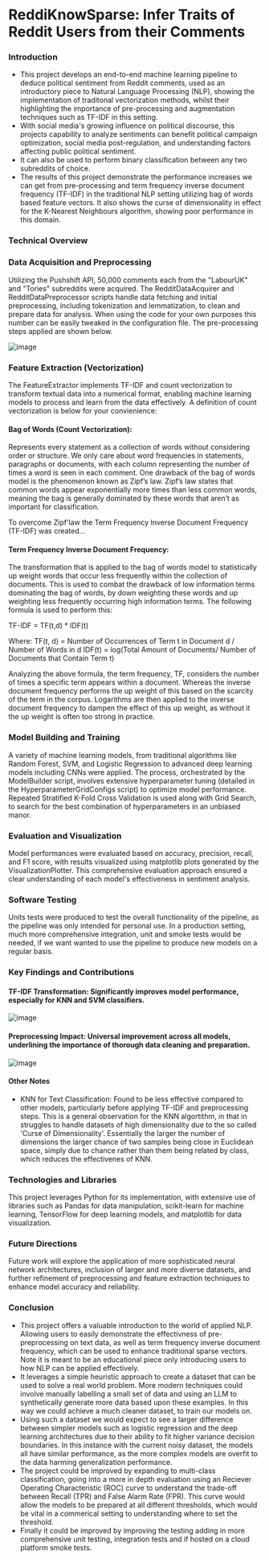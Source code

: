 # ReddiKnowSparse: Infer Traits of Reddit Users from their Comments
### Introduction
- This project develops an end-to-end machine learning pipeline to deduce political sentiment from Reddit comments, used as an introductory piece to Natural Language Processing (NLP), showing the implementation of traditonal vectorization methods, whilst their highlighting the importance of pre-processing and augmentation techniques such as TF-IDF in this setting.
- With social media's growing influence on political discourse, this projects capability to analyze sentiments can benefit political campaign optimization, social media post-regulation, and understanding factors affecting public political sentiment.
- It can also be used to perform binary classification between any two subreddits of choice.
- The results of this project demonstrate the performance increases we can get from pre-processing and term frequency inverse document frequency (TF-IDF) in the traditional NLP setting utilizing bag of words based feature vectors. It also shows the curse of dimensionality in effect for the K-Nearest Neighbours algorithm, showing poor performance in this domain.

### Technical Overview
### Data Acquisition and Preprocessing
Utilizing the Pushshift API, 50,000 comments each from the "LabourUK" and "Tories" subreddits were acquired. The RedditDataAcquirer and RedditDataPreprocessor scripts handle data fetching and initial preprocessing, including tokenization and lemmatization, to clean and prepare data for analysis. When using the code for your own purposes this number can be easily tweaked in the configuration file. The pre-processing steps applied are shown below.


![image](https://github.com/Adam-R26/ReddiKnowSparse-Infer-Traits-of-Reddit-Users-from-Their-Comments/assets/53123097/038b59d3-d299-40ad-9d16-b75ab48a1e57)


###  Feature Extraction (Vectorization)
The FeatureExtractor implements TF-IDF and count vectorization to transform textual data into a numerical format, enabling machine learning models to process and learn from the data effectively. A definition of count vectorization is below for your convienience:

#### Bag of Words (Count Vectorization): 
Represents every statement as a collection of words without considering order or structure. We only care about word frequencies in statements, paragraphs or documents, with each column representing the number of times a word is seen in each comment. One drawback of the bag of words model is the phenomenon known as Zipf’s law. Zipf’s law states that common words appear exponentially more times than less common words, meaning the bag is generally dominated by these words that aren’t as important for classification. 

To overcome Zipf'law the Term Frequency Inverse Document Frequency (TF-IDF) was created...

#### Term Frequency Inverse Document Frequency:

The transformation that is applied to the bag of words model to statistically up weight words that occur less frequently within the collection of documents. This is used to combat the drawback of low information terms dominating the bag of words, by down weighting these words and up weighting less frequently occurring high information terms. The following formula is used to perform this:

TF-IDF = TF(t,d) * IDF(t)

Where: 
	TF(t, d) = Number of Occurrences of Term t in Document d / Number of Words in d
	IDF(t) = log(Total Amount of Documents/ Number of Documents that Contain Term t)
	
Analyzing the above formula, the term frequency, TF,  considers the number of times a specific term appears within a document. Whereas the inverse document frequency performs the up weight of this based on the scarcity of the term in the corpus. Logarithms are then applied to the inverse document frequency to dampen the effect of this up weight, as without it the up weight is often too strong in practice.


### Model Building and Training
A variety of machine learning models, from traditional algorithms like Random Forest, SVM, and Logistic Regression to advanced deep learning models including CNNs were applied. The process, orchestrated by the ModelBuilder script, involves extensive hyperparameter tuning (detailed in the HyperparameterGridConfigs script) to optimize model performance. Repeated Stratified K-Fold Cross Validation is used along with Grid Search, to search for the best combination of hyperparameters in an unbiased manor.  

### Evaluation and Visualization
Model performances were evaluated based on accuracy, precision, recall, and F1 score, with results visualized using matplotlib plots generated by the VisualizationPlotter. This comprehensive evaluation approach ensured a clear understanding of each model's effectiveness in sentiment analysis.

### Software Testing
Units tests were produced to test the overall functionality of the pipeline, as the pipeline was only intended for personal use. In a production setting, much more comprehensive integration, unit and smoke tests would be needed, if we want wanted to use the pipeline to produce new models on a regular basis.

### Key Findings and Contributions
#### TF-IDF Transformation: Significantly improves model performance, especially for KNN and SVM classifiers.
![image](https://github.com/Adam-R26/ReddiKnowSparse-Infer-Traits-of-Reddit-Users-from-Their-Comments/assets/53123097/db206847-ab85-4163-b4e7-2eba89a7241c)


#### Preprocessing Impact: Universal improvement across all models, underlining the importance of thorough data cleaning and preparation.
![image](https://github.com/Adam-R26/ReddiKnowSparse-Infer-Traits-of-Reddit-Users-from-Their-Comments/assets/53123097/608387a6-3ab0-4fde-a6f1-f76c587eb2d9)

#### Other Notes
- KNN for Text Classification: Found to be less effective compared to other models, particularly before applying TF-IDF and preprocessing steps. This is a general observation for the KNN algortithm, in that in struggles to handle datasets of high dimensionality due to the so called 'Curse of Dimensionality'. Essentially the larger the number of dimensions the larger chance of two samples being close in Euclidean space, simply due to chance rather than them being related by class, which reduces the effectivenes of KNN.

### Technologies and Libraries
This project leverages Python for its implementation, with extensive use of libraries such as Pandas for data manipulation, scikit-learn for machine learning, TensorFlow for deep learning models, and matplotlib for data visualization.

### Future Directions
Future work will explore the application of more sophisticated neural network architectures, inclusion of larger and more diverse datasets, and further refinement of preprocessing and feature extraction techniques to enhance model accuracy and reliability.

### Conclusion
- This project offers a valuable introduction to the world of applied NLP. Allowing users to easily demonstrate the effectivness of pre-preprocessing on text data, as well as term frequency inverse document frequency, which can be used to enhance traditional sparse vectors. Note it is meant to be an educational piece only introducing users to how NLP can be applied effectively.
- It leverages a simple heuristic approach to create a dataset that can be used to solve a real world problem. More modern techniques could involve manually labelling a small set of data and using an LLM to synthetically generate more data based upon these examples. In this way we could achieve a much cleaner dataset, to train our models on.
- Using such a dataset we would expect to see a larger difference between simpler models such as logistic regression and the deep learning architectures due to their ability to fit higher variance decision boundaries. In this instance with the current noisy dataset, the models all have similar performance, as the more complex models are overfit to the data harming generalization performance.
- The project could be improved by expanding to multi-class classification, going into a more in depth evaluation using an Reciever Operating Characteristic (ROC) curve to understand the trade-off between Recall (TPR) and False Alarm Rate (FPR). This curve would allow the models to be prepared at all different thresholds, which would be vital in a commerical setting to understanding where to set the threshold.
- Finally it could be improved by improving the testing adding in more comprehensive unit testing, integration tests and if hosted on a cloud platform smoke tests.
